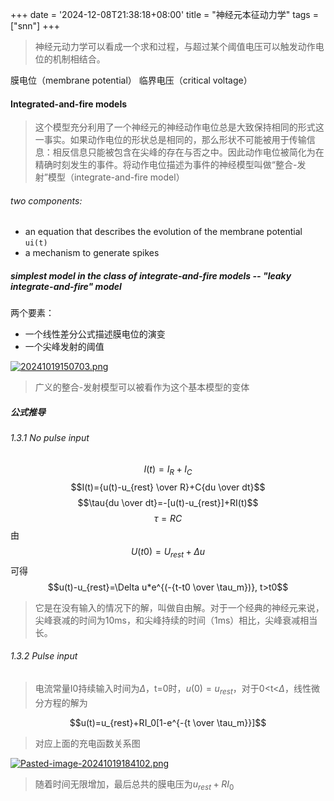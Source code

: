 +++
date = '2024-12-08T21:38:18+08:00'
title = "神经元本征动力学"
tags = ["snn"]
+++

>神经元动力学可以看成一个求和过程，与超过某个阈值电压可以触发动作电位的机制相结合。

膜电位（membrane potential）
临界电压（critical voltage）

#### Integrated-and-fire models

> 这个模型充分利用了一个神经元的神经动作电位总是大致保持相同的形式这一事实。如果动作电位的形状总是相同的，那么形状不可能被用于传输信息：相反信息只能被包含在尖峰的存在与否之中。因此动作电位被简化为在精确时刻发生的事件。将动作电位描述为事件的神经模型叫做“整合-发射”模型（integrate-and-fire model）

###### two components:
- an equation that describes the evolution of the membrane potential `ui(t)`
- a mechanism to generate spikes

##### simplest model in the class of integrate-and-fire models -- "leaky integrate-and-fire" model
 
两个要素：
- 一个线性差分公式描述膜电位的演变
- 一个尖峰发射的阈值

[![20241019150703.png](https://i.postimg.cc/vBZcJH9r/20241019150703.png)](https://postimg.cc/KKCGLb0j)

>广义的整合-发射模型可以被看作为这个基本模型的变体

##### 公式推导
###### 1.3.1 No pulse input

$$I(t) = I_{R} + I_{C}$$
$$I(t)={u(t)-u_{rest} \over R}+C{du \over dt}$$
$$\tau{du \over dt}=-[u(t)-u_{rest}]+RI(t)$$
$$\tau=RC$$
由$$U(t0)=U_{rest}+\Delta u$$可得$$u(t)-u_{rest}=\Delta u*e^{(-{t-t0 \over \tau_m})}, t>t0$$
>它是在没有输入的情况下的解，叫做自由解。对于一个经典的神经元来说，尖峰衰减的时间为10ms，和尖峰持续的时间（1ms）相比，尖峰衰减相当长。

###### 1.3.2 Pulse input

>电流常量I0持续输入时间为$\Delta$，t=0时，$u(0)=u_{rest}$，对于0<t<$\Delta$，线性微分方程的解为

$$u(t)=u_{rest}+RI_0[1-e^{-{t \over \tau_m}}]$$

>对应上面的充电函数关系图

[![Pasted-image-20241019184102.png](https://i.postimg.cc/9F6f6rBs/Pasted-image-20241019184102.png)](https://postimg.cc/N5xYTGSx)

>随着时间无限增加，最后总共的膜电压为$u_{rest}+RI_0$ 